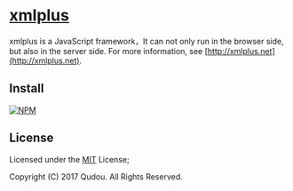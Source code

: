 # [xmlplus](http://xmlplus.cn)

xmlplus is a JavaScript framework，It can not only run in the browser side, but also in the server side. For more information, see [http://xmlplus.net](http://xmlplus.net).

## Install

[![NPM](https://nodei.co/npm/xmlplus.png?downloads=true&start=true)](https://nodei.co/npm/xmlplus/)

## License

Licensed under the [MIT](http://opensource.org/licenses/MIT) License;

Copyright (C) 2017 Qudou. All Rights Reserved.